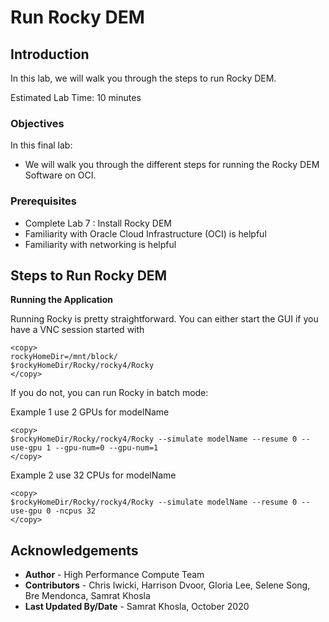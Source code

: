 # Run Rocky DEM

## Introduction
In this lab, we will walk you through the steps to run Rocky DEM.

Estimated Lab Time: 10 minutes

### Objectives

In this final lab:
* We will walk you through the different steps for running the Rocky DEM Software on OCI. 

### Prerequisites

* Complete Lab 7 : Install Rocky DEM
* Familiarity with Oracle Cloud Infrastructure (OCI) is helpful
* Familiarity with networking is helpful

## Steps to Run Rocky DEM

**Running the Application**

Running Rocky is pretty straightforward. You can either start the GUI if you have a VNC session started with

```
<copy>
rockyHomeDir=/mnt/block/
$rockyHomeDir/Rocky/rocky4/Rocky
</copy>
```

If you do not, you can run Rocky in batch mode:

Example 1 use 2 GPUs for modelName

```
<copy>
$rockyHomeDir/Rocky/rocky4/Rocky --simulate modelName --resume 0 --use-gpu 1 --gpu-num=0 --gpu-num=1 
</copy>
```

Example 2 use 32 CPUs for modelName

```
<copy>
$rockyHomeDir/Rocky/rocky4/Rocky --simulate modelName --resume 0 --use-gpu 0 -ncpus 32
</copy>
```


## Acknowledgements
* **Author** - High Performance Compute Team
* **Contributors** -  Chris Iwicki, Harrison Dvoor, Gloria Lee, Selene Song, Bre Mendonca, Samrat Khosla
* **Last Updated By/Date** - Samrat Khosla, October 2020

